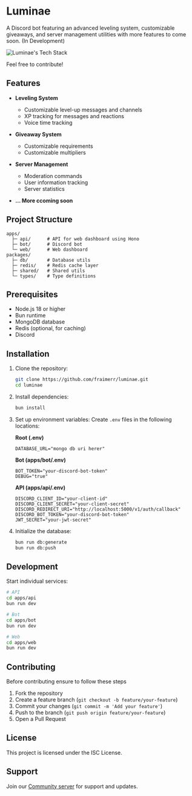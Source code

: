 # Luminae

A Discord bot featuring an advanced leveling system, customizable giveaways, and server management utilities with more features to come soon. (In Development)

![Luminae's Tech Stack](https://skillicons.dev/icons?i=bun,discordjs,ts,mongodb,prisma,next,tailwind,redis)

Feel free to contribute!

## Features

- **Leveling System**

  - Customizable level-up messages and channels
  - XP tracking for messages and reactions
  - Voice time tracking

- **Giveaway System**

  - Customizable requirements
  - Customizable multipliers

- **Server Management**
  - Moderation commands
  - User information tracking
  - Server statistics
  
- **... More ccoming soon**

## Project Structure

```
apps/
  ├─ api/      # API for web dashboard using Hono
  ├─ bot/      # Discord bot
  └─ web/      # Web dashboard
packages/
  ├─ db/       # Database utils
  ├─ redis/    # Redis cache layer
  ├─ shared/   # Shared utils
  └─ types/    # Type definitions
```

## Prerequisites

- Node.js 18 or higher
- Bun runtime
- MongoDB database
- Redis (optional, for caching)
- Discord

## Installation

1. Clone the repository:

   ```bash
   git clone https://github.com/fraimerr/luminae.git
   cd luminae
   ```

2. Install dependencies:

   ```bash
   bun install
   ```

3. Set up environment variables:
   Create `.env` files in the following locations:

   **Root (.env)**

   ```env
   DATABASE_URL="mongo db uri herer"
   ```

   **Bot (apps/bot/.env)**

   ```env
   BOT_TOKEN="your-discord-bot-token"
   DEBUG="true"
   ```

   **API (apps/api/.env)**

   ```env
   DISCORD_CLIENT_ID="your-client-id"
   DISCORD_CLIENT_SECRET="your-client-secret"
   DISCORD_REDIRECT_URI="http://localhost:5000/v1/auth/callback"
   DISCORD_BOT_TOKEN="your-discord-bot-token"
   JWT_SECRET="your-jwt-secret"
   ```

4. Initialize the database:
   ```bash
   bun run db:generate
   bun run db:push
   ```

## Development

Start individual services:

```bash
# API
cd apps/api
bun run dev

# Bot
cd apps/bot
bun run dev

# Web
cd apps/web
bun run dev
```

## Contributing

Before contributing ensure to follow these steps

1. Fork the repository
2. Create a feature branch (`git checkout -b feature/your-feature`)
3. Commit your changes (`git commit -m 'Add your feature'`)
4. Push to the branch (`git push origin feature/your-feature`)
5. Open a Pull Request

## License

This project is licensed under the ISC License.

## Support

Join our [Community server](https://discord.gg/CG6W5txMqu) for support and updates.
